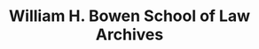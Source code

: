 ---
layout: repo
title: "William H. Bowen School of Law Archives"
id: 1410
permalink: repos/1410/
---